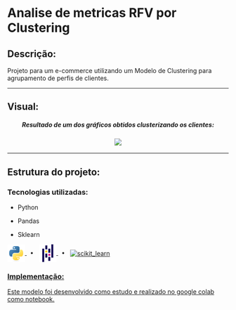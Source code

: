 # Analise de metricas RFV por Clustering
<h2 align="left">Descrição:</h2>
Projeto para um e-commerce utilizando um Modelo de Clustering para agrupamento de perfis de clientes.
<hr>

<h2 align="Left">Visual: </h2>

<h5 align="center">Resultado de um dos gráficos obtidos clusterizando os clientes:</h5>
</p>
<div align="center">
<img src="https://github.com/user-attachments/assets/10a679fa-3b8f-4b30-b73d-5290d3a218e2" width="450px" />
</div>
<hr>

<h2 align="Left">Estrutura do projeto: </h2>
<h3 align="Left">Tecnologias utilizadas: </h3>

- Python

- Pandas

- Sklearn

<p align="left"> <a href="https://www.python.org" target="_blank" rel="noreferrer"> <img align="center" src="https://raw.githubusercontent.com/devicons/devicon/master/icons/python/python-original.svg" alt="python" width="40" height="40"/>
            </a> &nbsp;
            </a> •
            </a> &nbsp;
            </a> <a href="https://pandas.pydata.org/" target="_blank" rel="noreferrer"> <img align="center" src="https://raw.githubusercontent.com/devicons/devicon/2ae2a900d2f041da66e950e4d48052658d850630/icons/pandas/pandas-original.svg" alt="pandas" width="40" height="40"/> 
            </a> &nbsp;
            </a> •
            </a> &nbsp;
            </a> <a href="https://scikit-learn.org/" target="_blank" rel="noreferrer"> <img align="center" src="https://upload.wikimedia.org/wikipedia/commons/0/05/Scikit_learn_logo_small.svg" alt="scikit_learn" width="40" height="40"/>

<h3 align="Left">Implementação: </h3>
Este modelo foi desenvolvido como estudo e realizado no google colab como notebook.

